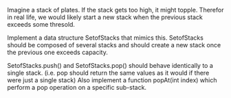 Imagine a stack of plates. If the stack gets too high, it might topple.
Therefor in real life, we would likely start a new stack when the previous stack exceeds some thresold.

Implement a data structure SetofStacks that mimics this. SetofStacks should be composed of several stacks
and should create a new stack once the previous one exceeds capacity.

SetofStacks.push() and SetofStacks.pop() should behave identically to a single stack.
(i.e. pop should return the same values as it would if there were just a single stack)
Also implement a function popAt(int index) which perform a pop operation on a specific sub-stack.